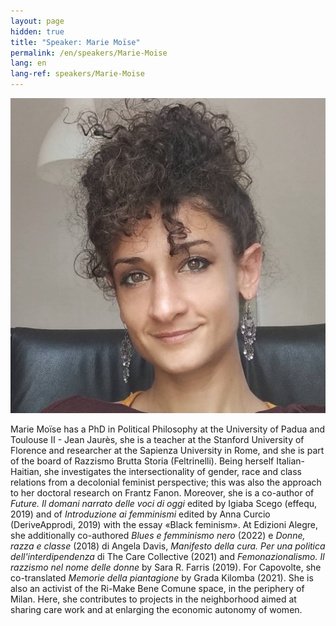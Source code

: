```yaml
---
layout: page
hidden: true
title: "Speaker: Marie Moïse"
permalink: /en/speakers/Marie-Moise
lang: en
lang-ref: speakers/Marie-Moise
---
```


![Marie Moïse](/assets/speakers/Marie-Moise.jpg)

Marie Moïse has a PhD in Political Philosophy at the University of Padua and Toulouse II - Jean Jaurès, she is a teacher at the Stanford University of Florence and researcher at the Sapienza University in Rome, and she is part of the board of Razzismo Brutta Storia (Feltrinelli). Being herself Italian-Haitian, she investigates the intersectionality of gender, race and class relations from a decolonial feminist perspective; this was also the approach to her doctoral research on Frantz Fanon. Moreover, she is a co-author of _Future. Il domani narrato delle voci di oggi_ edited by Igiaba Scego (effequ, 2019) and of _Introduzione ai femminismi_ edited by Anna Curcio (DeriveApprodi, 2019) with the essay «Black feminism». At Edizioni Alegre, she additionally co-authored _Blues e femminismo nero_ (2022) e _Donne, razza e classe_ (2018) di Angela Davis, _Manifesto della cura. Per una politica dell'interdipendenza_ di The Care Collective (2021) and _Femonazionalismo. Il razzismo nel nome delle donne_ by Sara R. Farris (2019). For Capovolte, she co-translated _Memorie della piantagione_ by Grada Kilomba (2021). She is also an activist of the Ri-Make Bene Comune space, in the periphery of Milan. Here, she contributes to projects in the neighborhood aimed at sharing care work and at enlarging the economic autonomy of women.
